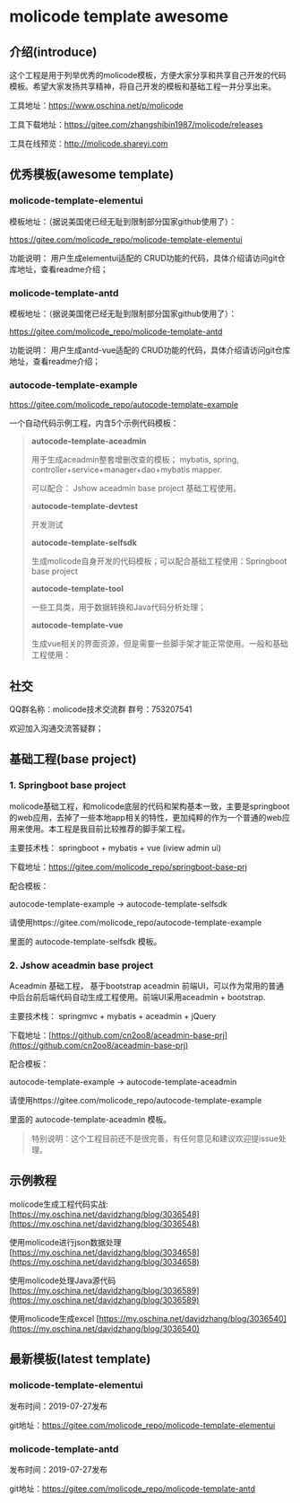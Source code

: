 # molicode template awesome


## 介绍(introduce)

这个工程是用于列举优秀的molicode模板，方便大家分享和共享自己开发的代码模板。希望大家发扬共享精神，将自己开发的模板和基础工程一并分享出来。

工具地址：https://www.oschina.net/p/molicode

工具下载地址：https://gitee.com/zhangshibin1987/molicode/releases

工具在线预览：http://molicode.shareyi.com

## 优秀模板(awesome template)

### molicode-template-elementui

模板地址：（据说美国佬已经无耻到限制部分国家github使用了）：

https://gitee.com/molicode_repo/molicode-template-elementui

功能说明：
用户生成elementui适配的 CRUD功能的代码，具体介绍请访问git仓库地址，查看readme介绍；


### molicode-template-antd

模板地址：（据说美国佬已经无耻到限制部分国家github使用了）：

https://gitee.com/molicode_repo/molicode-template-antd

功能说明：
用户生成antd-vue适配的 CRUD功能的代码，具体介绍请访问git仓库地址，查看readme介绍；



###  autocode-template-example

https://gitee.com/molicode_repo/autocode-template-example

一个自动代码示例工程，内含5个示例代码模板：

> **autocode-template-aceadmin**
>
> 用于生成aceadmin整套增删改查的模板； mybatis, spring, controller+service+manager+dao+mybatis mapper.
>
> 可以配合： Jshow aceadmin base project 基础工程使用。
>
> **autocode-template-devtest**
>
> 开发测试
>
> **autocode-template-selfsdk**
>
> 生成molicode自身开发的代码模板；可以配合基础工程使用：Springboot base project
>
>
>
> **autocode-template-tool**
>
> 一些工具类，用于数据转换和Java代码分析处理；
>
> **autocode-template-vue**
>
> 生成vue相关的界面资源，但是需要一些脚手架才能正常使用。一般和基础工程使用：
>
>

## 社交

QQ群名称：molicode技术交流群 群号：753207541

欢迎加入沟通交流答疑群；

## 基础工程(base project)

### 1. Springboot base project

molicode基础工程，和molicode底层的代码和架构基本一致，主要是springboot的web应用，去掉了一些本地app相关的特性，更加纯粹的作为一个普通的web应用来使用。本工程是我目前比较推荐的脚手架工程。

主要技术栈： springboot + mybatis + vue (iview admin ui)

下载地址：<https://gitee.com/molicode_repo/springboot-base-prj>

配合模板：

autocode-template-example -> autocode-template-selfsdk

请使用https://gitee.com/molicode_repo/autocode-template-example

里面的 autocode-template-selfsdk 模板。

### 2. Jshow aceadmin base project

Aceadmin 基础工程， 基于bootstrap aceadmin 前端UI，可以作为常用的普通中后台前后端代码自动生成工程使用。前端UI采用aceadmin + bootstrap.

主要技术栈： springmvc + mybatis + aceadmin + jQuery

下载地址：[https://github.com/cn2oo8/aceadmin-base-prj](https://github.com/cn2oo8/aceadmin-base-prj)

配合模板：

autocode-template-example -> autocode-template-aceadmin

请使用https://gitee.com/molicode_repo/autocode-template-example

里面的 autocode-template-aceadmin 模板。

> 特别说明：这个工程目前还不是很完善，有任何意见和建议欢迎提issue处理。

## 示例教程
molicode生成工程代码实战: [https://my.oschina.net/davidzhang/blog/3036548](https://my.oschina.net/davidzhang/blog/3036548)

使用molicode进行json数据处理 [https://my.oschina.net/davidzhang/blog/3034658](https://my.oschina.net/davidzhang/blog/3034658) 

使用molicode处理Java源代码 [https://my.oschina.net/davidzhang/blog/3036589](https://my.oschina.net/davidzhang/blog/3036589) 

使用molicode生成excel [https://my.oschina.net/davidzhang/blog/3036540](https://my.oschina.net/davidzhang/blog/3036540) 


## 最新模板(latest template)

### molicode-template-elementui
发布时间：2019-07-27发布

git地址：https://gitee.com/molicode_repo/molicode-template-elementui

### molicode-template-antd
发布时间：2019-07-27发布

git地址：https://gitee.com/molicode_repo/molicode-template-antd


